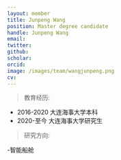 ```yaml
---
layout: member
title: Junpeng Wang
position: Master degree candidate
handle: Junpeng Wang
email: 
twitter: 
github: 
scholar:
orcid: 
image: /images/team/wangjunpeng.png
cv: 
---
```


> 教育经历:

- 2016-2020 大连海事大学本科
- 2020-至今 大连海事大学研究生


> 研究方向:

-智能船舱
